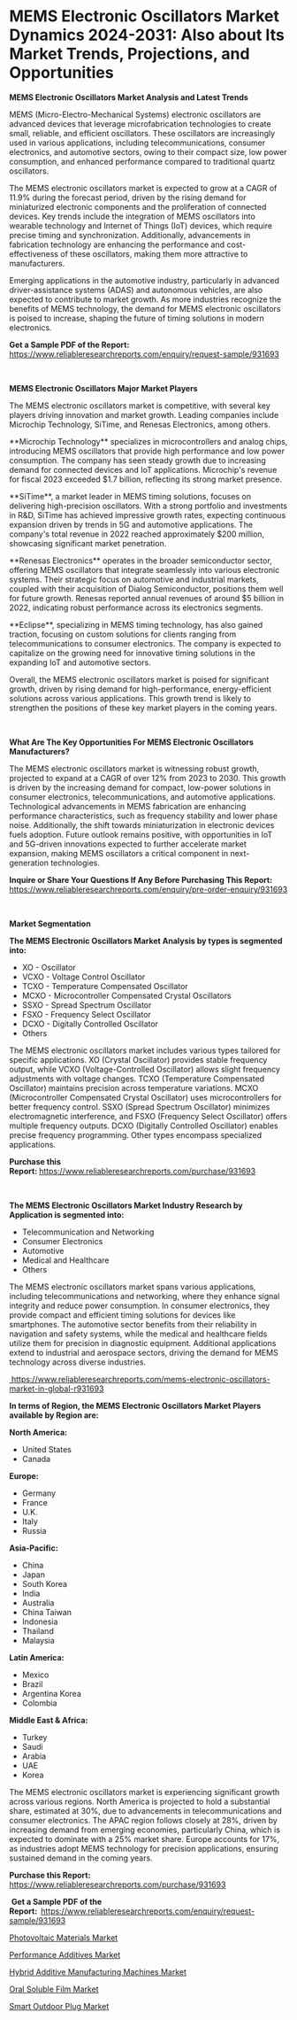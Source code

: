 <p><h1>MEMS Electronic Oscillators Market Dynamics 2024-2031: Also about Its Market Trends, Projections, and Opportunities</h1></p><p><strong>MEMS Electronic Oscillators Market Analysis and Latest Trends</strong></p>
<p><p>MEMS (Micro-Electro-Mechanical Systems) electronic oscillators are advanced devices that leverage microfabrication technologies to create small, reliable, and efficient oscillators. These oscillators are increasingly used in various applications, including telecommunications, consumer electronics, and automotive sectors, owing to their compact size, low power consumption, and enhanced performance compared to traditional quartz oscillators. </p><p>The MEMS electronic oscillators market is expected to grow at a CAGR of 11.9% during the forecast period, driven by the rising demand for miniaturized electronic components and the proliferation of connected devices. Key trends include the integration of MEMS oscillators into wearable technology and Internet of Things (IoT) devices, which require precise timing and synchronization. Additionally, advancements in fabrication technology are enhancing the performance and cost-effectiveness of these oscillators, making them more attractive to manufacturers. </p><p>Emerging applications in the automotive industry, particularly in advanced driver-assistance systems (ADAS) and autonomous vehicles, are also expected to contribute to market growth. As more industries recognize the benefits of MEMS technology, the demand for MEMS electronic oscillators is poised to increase, shaping the future of timing solutions in modern electronics.</p></p>
<p><strong>Get a Sample PDF of the Report:&nbsp;</strong> <a href="https://www.reliableresearchreports.com/enquiry/request-sample/931693">https://www.reliableresearchreports.com/enquiry/request-sample/931693</a></p>
<p>&nbsp;</p>
<p><strong>MEMS Electronic Oscillators Major Market Players</strong></p>
<p><p>The MEMS electronic oscillators market is competitive, with several key players driving innovation and market growth. Leading companies include Microchip Technology, SiTime, and Renesas Electronics, among others.</p><p>**Microchip Technology** specializes in microcontrollers and analog chips, introducing MEMS oscillators that provide high performance and low power consumption. The company has seen steady growth due to increasing demand for connected devices and IoT applications. Microchip's revenue for fiscal 2023 exceeded $1.7 billion, reflecting its strong market presence.</p><p>**SiTime**, a market leader in MEMS timing solutions, focuses on delivering high-precision oscillators. With a strong portfolio and investments in R&D, SiTime has achieved impressive growth rates, expecting continuous expansion driven by trends in 5G and automotive applications. The company's total revenue in 2022 reached approximately $200 million, showcasing significant market penetration.</p><p>**Renesas Electronics** operates in the broader semiconductor sector, offering MEMS oscillators that integrate seamlessly into various electronic systems. Their strategic focus on automotive and industrial markets, coupled with their acquisition of Dialog Semiconductor, positions them well for future growth. Renesas reported annual revenues of around $5 billion in 2022, indicating robust performance across its electronics segments.</p><p>**Eclipse**, specializing in MEMS timing technology, has also gained traction, focusing on custom solutions for clients ranging from telecommunications to consumer electronics. The company is expected to capitalize on the growing need for innovative timing solutions in the expanding IoT and automotive sectors.</p><p>Overall, the MEMS electronic oscillators market is poised for significant growth, driven by rising demand for high-performance, energy-efficient solutions across various applications. This growth trend is likely to strengthen the positions of these key market players in the coming years.</p></p>
<p>&nbsp;</p>
<p><strong>What Are The Key Opportunities For MEMS Electronic Oscillators Manufacturers?</strong></p>
<p><p>The MEMS electronic oscillators market is witnessing robust growth, projected to expand at a CAGR of over 12% from 2023 to 2030. This growth is driven by the increasing demand for compact, low-power solutions in consumer electronics, telecommunications, and automotive applications. Technological advancements in MEMS fabrication are enhancing performance characteristics, such as frequency stability and lower phase noise. Additionally, the shift towards miniaturization in electronic devices fuels adoption. Future outlook remains positive, with opportunities in IoT and 5G-driven innovations expected to further accelerate market expansion, making MEMS oscillators a critical component in next-generation technologies.</p></p>
<p><strong>Inquire or Share Your Questions If Any Before Purchasing This Report:</strong> <a href="https://www.reliableresearchreports.com/enquiry/pre-order-enquiry/931693">https://www.reliableresearchreports.com/enquiry/pre-order-enquiry/931693</a></p>
<p>&nbsp;</p>
<p><strong>Market Segmentation</strong></p>
<p><strong>The MEMS Electronic Oscillators Market Analysis by types is segmented into:</strong></p>
<p><ul><li>XO - Oscillator</li><li>VCXO - Voltage Control Oscillator</li><li>TCXO - Temperature Compensated Oscillator</li><li>MCXO - Microcontroller Compensated Crystal Oscillators</li><li>SSXO - Spread Spectrum Oscillator</li><li>FSXO - Frequency Select Oscillator</li><li>DCXO - Digitally Controlled Oscillator</li><li>Others</li></ul></p>
<p><p>The MEMS electronic oscillators market includes various types tailored for specific applications. XO (Crystal Oscillator) provides stable frequency output, while VCXO (Voltage-Controlled Oscillator) allows slight frequency adjustments with voltage changes. TCXO (Temperature Compensated Oscillator) maintains precision across temperature variations. MCXO (Microcontroller Compensated Crystal Oscillator) uses microcontrollers for better frequency control. SSXO (Spread Spectrum Oscillator) minimizes electromagnetic interference, and FSXO (Frequency Select Oscillator) offers multiple frequency outputs. DCXO (Digitally Controlled Oscillator) enables precise frequency programming. Other types encompass specialized applications.</p></p>
<p><strong>Purchase this Report:&nbsp;</strong><a href="https://www.reliableresearchreports.com/purchase/931693">https://www.reliableresearchreports.com/purchase/931693</a></p>
<p>&nbsp;</p>
<p><strong>The MEMS Electronic Oscillators Market Industry Research by Application is segmented into:</strong></p>
<p><ul><li>Telecommunication and Networking</li><li>Consumer Electronics</li><li>Automotive</li><li>Medical and Healthcare</li><li>Others</li></ul></p>
<p><p>The MEMS electronic oscillators market spans various applications, including telecommunications and networking, where they enhance signal integrity and reduce power consumption. In consumer electronics, they provide compact and efficient timing solutions for devices like smartphones. The automotive sector benefits from their reliability in navigation and safety systems, while the medical and healthcare fields utilize them for precision in diagnostic equipment. Additional applications extend to industrial and aerospace sectors, driving the demand for MEMS technology across diverse industries.</p></p>
<p><a href="https://www.reliableresearchreports.com/mems-electronic-oscillators-market-in-global-r931693">&nbsp;https://www.reliableresearchreports.com/mems-electronic-oscillators-market-in-global-r931693</a></p>
<p><strong>In terms of Region, the MEMS Electronic Oscillators Market Players available by Region are:</strong></p>
<p>
    <p> <strong> North America: </strong>
        <ul>
            <li>United States</li>
            <li>Canada</li>
        </ul>
        </p> 
    <p> <strong> Europe: </strong>
        <ul>
            <li>Germany</li>
            <li>France</li>
            <li>U.K.</li>
            <li>Italy</li>
            <li>Russia</li>
        </ul>
        </p> 
    <p> <strong> Asia-Pacific: </strong>
        <ul>
            <li>China</li>
            <li>Japan</li>
            <li>South Korea</li>
            <li>India</li>
            <li>Australia</li>
            <li>China Taiwan</li>
            <li>Indonesia</li>
            <li>Thailand</li>
            <li>Malaysia</li>
        </ul>
        </p> 
    <p> <strong> Latin America: </strong>
        <ul>
            <li>Mexico</li>
            <li>Brazil</li>
            <li>Argentina Korea</li>
            <li>Colombia</li>
        </ul>
        </p> 
    <p> <strong> Middle East & Africa: </strong>
        <ul>
            <li>Turkey</li>
            <li>Saudi</li>
            <li>Arabia</li>
            <li>UAE</li>
            <li>Korea</li>
        </ul>
    </p>
    </p>
<p><p>The MEMS electronic oscillators market is experiencing significant growth across various regions. North America is projected to hold a substantial share, estimated at 30%, due to advancements in telecommunications and consumer electronics. The APAC region follows closely at 28%, driven by increasing demand from emerging economies, particularly China, which is expected to dominate with a 25% market share. Europe accounts for 17%, as industries adopt MEMS technology for precision applications, ensuring sustained demand in the coming years.</p></p>
<p><strong>Purchase this Report: </strong><a href="https://www.reliableresearchreports.com/purchase/931693">https://www.reliableresearchreports.com/purchase/931693</a></p>
<p>&nbsp;<strong>Get a Sample PDF of the Report:&nbsp;&nbsp;</strong><a href="https://www.reliableresearchreports.com/enquiry/request-sample/931693">https://www.reliableresearchreports.com/enquiry/request-sample/931693</a></p>
<p><strong></strong></p>
<p><p><a href="https://issuu.com/reportprime-2/docs/photovoltaic-materials-market-size-_1674b09b13fbf7">Photovoltaic Materials Market</a></p><p><a href="https://issuu.com/reportprime-2/docs/performance-additives-market-size-2_80f5bc80ac6592">Performance Additives Market</a></p><p><a href="https://medium.com/@tyleolden34345/this-hybrid-additive-manufacturing-machines-market-research-report-evaluates-the-key-market-46f0ca55c076">Hybrid Additive Manufacturing Machines Market</a></p><p><a href="https://www.linkedin.com/pulse/oral-soluble-film-market-indicators-size-regional-breakdown-fseqe?trackingId=%2BJby%2FIJHToOB1nTE1IOEsA%3D%3D">Oral Soluble Film Market</a></p><p><a href="https://www.linkedin.com/pulse/strategic-roadmap-success-global-smart-outdoor-plug-market-l6dee?trackingId=5I5cfJ17RpqdfsGdeZmwjw%3D%3D">Smart Outdoor Plug Market</a></p></p>